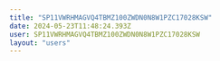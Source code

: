 ```yaml
---
title: "SP11VWRHMAGVQ4TBMZ100ZWDN0N8W1PZC17028KSW"
date: 2024-05-23T11:48:24.393Z
user: SP11VWRHMAGVQ4TBMZ100ZWDN0N8W1PZC17028KSW
layout: "users"
---
```

    